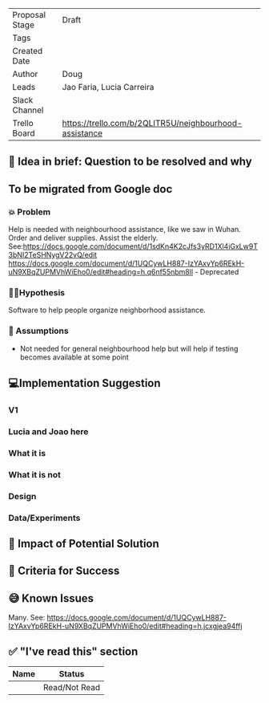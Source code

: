| | |
|-|-|
| Proposal Stage |  Draft    |
| Tags           |      |
| Created Date   |      |
| Author         | Doug |
| Leads          | Jao Faria, Lucia Carreira |
| Slack Channel  |      |
| Trello Board   | https://trello.com/b/2QLITR5U/neighbourhood-assistance |

## 📃 Idea in brief: Question to be resolved and why

## To be migrated from Google doc

### 💥 Problem

Help is needed with neighbourhood assistance, like we saw in Wuhan. Order and deliver supplies. Assist the elderly.
See:https://docs.google.com/document/d/1sdKn4K2cJfs3yRD1Xl4iGxLw9T3bNI2TeSHNygV22vQ/edit 
https://docs.google.com/document/d/1UQCywLH887-IzYAxvYp6REkH-uN9XBqZUPMVhWiEho0/edit#heading=h.q6nf55nbm8ll - Deprecated

### 👨‍🔬Hypothesis

Software to help people organize neighborhood assistance.

### 🤔 Assumptions

* Not needed for general neighbourhood help but will help if testing becomes available at some point

## 💻Implementation Suggestion

### V1

### Lucia and Joao here

### What it is

### What it is not

### Design

### Data/Experiments

## 💪 Impact of Potential Solution

## 🙌 Criteria for Success

## 😅 Known Issues

Many.  See: https://docs.google.com/document/d/1UQCywLH887-IzYAxvYp6REkH-uN9XBqZUPMVhWiEho0/edit#heading=h.jcxgjea94ffj

## ✅ "I've read this" section

| Name | Status |
|-|-|
|  |  Read/Not Read    |
